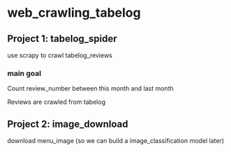 # web_crawling_tabelog

## Project 1: tabelog_spider 

  use scrapy to crawl tabelog_reviews

### main goal
Count review_number between this month and last month

Reviews are crawled from tabelog


## Project 2: image_download

  download menu_image (so we can build a image_classification model later)